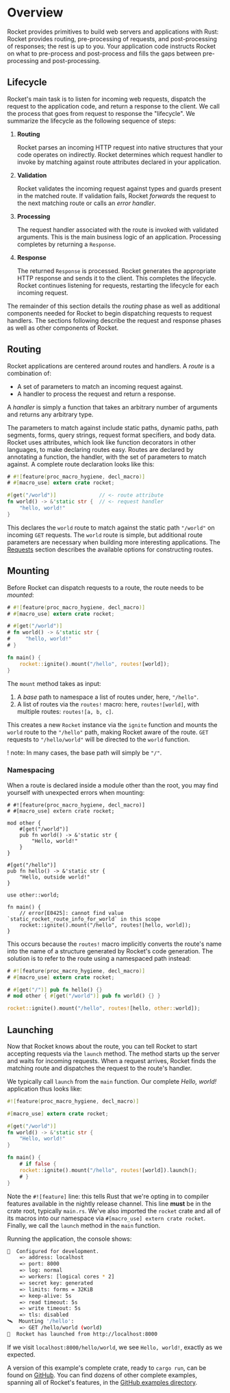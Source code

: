 # Overview

Rocket provides primitives to build web servers and applications with Rust:
Rocket provides routing, pre-processing of requests, and post-processing of
responses; the rest is up to you. Your application code instructs Rocket on what
to pre-process and post-process and fills the gaps between pre-processing and
post-processing.

## Lifecycle

Rocket's main task is to listen for incoming web requests, dispatch the request
to the application code, and return a response to the client. We call the
process that goes from request to response the "lifecycle". We summarize the
lifecycle as the following sequence of steps:

  1. **Routing**

     Rocket parses an incoming HTTP request into native structures that your
     code operates on indirectly. Rocket determines which request handler to
     invoke by matching against route attributes declared in your application.

  2. **Validation**

     Rocket validates the incoming request against types and guards present in
     the matched route. If validation fails, Rocket _forwards_ the request to
     the next matching route or calls an _error handler_.

  3. **Processing**

     The request handler associated with the route is invoked with validated
     arguments. This is the main business logic of an application. Processing
     completes by returning a `Response`.

  4. **Response**

     The returned `Response` is processed. Rocket generates the appropriate HTTP
     response and sends it to the client. This completes the lifecycle. Rocket
     continues listening for requests, restarting the lifecycle for each
     incoming request.

The remainder of this section details the _routing_ phase as well as additional
components needed for Rocket to begin dispatching requests to request handlers.
The sections following describe the request and response phases as well as other
components of Rocket.

## Routing

Rocket applications are centered around routes and handlers. A _route_ is a
combination of:

  * A set of parameters to match an incoming request against.
  * A handler to process the request and return a response.

A _handler_ is simply a function that takes an arbitrary number of arguments and
returns any arbitrary type.

The parameters to match against include static paths, dynamic paths, path
segments, forms, query strings, request format specifiers, and body data. Rocket
uses attributes, which look like function decorators in other languages, to make
declaring routes easy. Routes are declared by annotating a function, the
handler, with the set of parameters to match against. A complete route
declaration looks like this:

```rust
# #![feature(proc_macro_hygiene, decl_macro)]
# #[macro_use] extern crate rocket;

#[get("/world")]              // <- route attribute
fn world() -> &'static str {  // <- request handler
    "hello, world!"
}
```

This declares the `world` route to match against the static path `"/world"` on
incoming `GET` requests. The `world` route is simple, but additional route
parameters are necessary when building more interesting applications. The
[Requests](../requests) section describes the available options for
constructing routes.

## Mounting

Before Rocket can dispatch requests to a route, the route needs to be _mounted_:

```rust
# #![feature(proc_macro_hygiene, decl_macro)]
# #[macro_use] extern crate rocket;

# #[get("/world")]
# fn world() -> &'static str {
#     "hello, world!"
# }

fn main() {
    rocket::ignite().mount("/hello", routes![world]);
}
```

The `mount` method takes as input:

   1. A _base_ path to namespace a list of routes under, here, `"/hello"`.
   2. A list of routes via the `routes!` macro: here, `routes![world]`, with
      multiple routes: `routes![a, b, c]`.

This creates a new `Rocket` instance via the `ignite` function and mounts the
`world` route to the `"/hello"` path, making Rocket aware of the route. `GET`
requests to `"/hello/world"` will be directed to the `world` function.

! note: In many cases, the base path will simply be `"/"`.

### Namespacing

When a route is declared inside a module other than the root, you may find
yourself with unexpected errors when mounting:

```rust,compile_fail
# #![feature(proc_macro_hygiene, decl_macro)]
# #[macro_use] extern crate rocket;

mod other {
    #[get("/world")]
    pub fn world() -> &'static str {
        "Hello, world!"
    }
}

#[get("/hello")]
pub fn hello() -> &'static str {
    "Hello, outside world!"
}

use other::world;

fn main() {
    // error[E0425]: cannot find value `static_rocket_route_info_for_world` in this scope
    rocket::ignite().mount("/hello", routes![hello, world]);
}
```

This occurs because the `routes!` macro implicitly converts the route's name
into the name of a structure generated by Rocket's code generation. The solution
is to refer to the route using a namespaced path instead:

```rust
# #![feature(proc_macro_hygiene, decl_macro)]
# #[macro_use] extern crate rocket;

# #[get("/")] pub fn hello() {}
# mod other { #[get("/world")] pub fn world() {} }

rocket::ignite().mount("/hello", routes![hello, other::world]);
```

## Launching

Now that Rocket knows about the route, you can tell Rocket to start accepting
requests via the `launch` method. The method starts up the server and waits for
incoming requests. When a request arrives, Rocket finds the matching route and
dispatches the request to the route's handler.

We typically call `launch` from the `main` function. Our complete _Hello,
world!_ application thus looks like:

```rust
#![feature(proc_macro_hygiene, decl_macro)]

#[macro_use] extern crate rocket;

#[get("/world")]
fn world() -> &'static str {
    "Hello, world!"
}

fn main() {
    # if false {
    rocket::ignite().mount("/hello", routes![world]).launch();
    # }
}
```

Note the `#![feature]` line: this tells Rust that we're opting in to compiler
features available in the nightly release channel. This line **must** be in the
crate root, typically `main.rs`. We've also imported the `rocket` crate and all
of its macros into our namespace via `#[macro_use] extern crate rocket`.
Finally, we call the `launch` method in the `main` function.

Running the application, the console shows:

```sh
🔧  Configured for development.
    => address: localhost
    => port: 8000
    => log: normal
    => workers: [logical cores * 2]
    => secret key: generated
    => limits: forms = 32KiB
    => keep-alive: 5s
    => read timeout: 5s
    => write timeout: 5s
    => tls: disabled
🛰  Mounting '/hello':
    => GET /hello/world (world)
🚀  Rocket has launched from http://localhost:8000
```

If we visit `localhost:8000/hello/world`, we see `Hello, world!`, exactly as we
expected.

A version of this example's complete crate, ready to `cargo run`, can be found
on [GitHub](@example/hello_world). You can find dozens of other complete
examples, spanning all of Rocket's features, in the [GitHub examples
directory](@example/).
